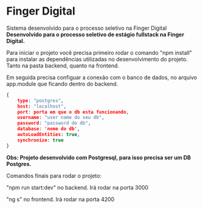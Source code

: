 # Finger Digital
Sistema desenvolvido para o processo seletivo na Finger Digital
**Desenvolvido para o processo seletivo de estágio fullstack na Finger Digital.**

Para iniciar o projeto você precisa primeiro rodar o comando "npm install" para instalar as dependências utilizadas no desenvolvimento do projeto.
Tanto na pasta backend, quanto na frontend.

Em seguida precisa configuar a conexão com o banco de dados, no arquivo app.module que ficando dentro do backend.

```json
{
    type: "postgres",
    host: "localhost",
    port: porta em que o db esta funcionando,
    username: "user name do seu db",
    password: "password do db",
    database: 'nome do db',
    autoLoadEntities: true,
    synchronize: true    
}
```

**Obs: Projeto desenvolvido com Postgresql, para isso precisa ser um DB Postgres.**

Comandos finais para rodar o projeto: 

"npm run start:dev" no backend. Irá rodar na porta 3000

"ng s" no frontend. Irá rodar na porta 4200

